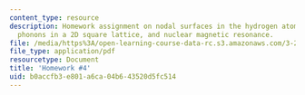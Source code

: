 ```yaml
---
content_type: resource
description: Homework assignment on nodal surfaces in the hydrogen atom, acoustic
  phonons in a 2D square lattice, and nuclear magnetic resonance.
file: /media/https%3A/open-learning-course-data-rc.s3.amazonaws.com/3-23-electrical-optical-and-magnetic-properties-of-materials-fall-2007/b0accfb3e801a6ca04b643520d5fc514_ps4.pdf
file_type: application/pdf
resourcetype: Document
title: 'Homework #4'
uid: b0accfb3-e801-a6ca-04b6-43520d5fc514
---
```

